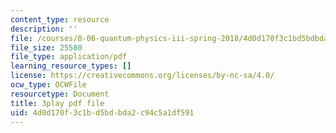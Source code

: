 ```yaml
---
content_type: resource
description: ''
file: /courses/8-06-quantum-physics-iii-spring-2018/4d0d170f3c1bd5bdbda2c94c5a1df591_gX2y3PHMmnk.pdf
file_size: 25580
file_type: application/pdf
learning_resource_types: []
license: https://creativecommons.org/licenses/by-nc-sa/4.0/
ocw_type: OCWFile
resourcetype: Document
title: 3play pdf file
uid: 4d0d170f-3c1b-d5bd-bda2-c94c5a1df591
---
```

